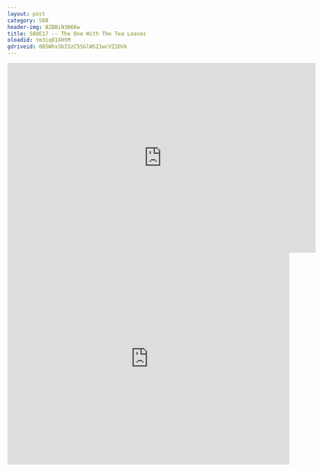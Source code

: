 ```yaml
---
layout: post 
category: S08 
header-img: BZBBiN3N66w 
title: S08E17 -- The One With The Tea Leaves 
oloadid: tm3iqO1XHtM 
gdriveid: 0B5Whx3bISzC5SGlWS21wcVZ2OVk 
--- 
```

<!--more--> 
<iframe src='https://openload.co/embed/tm3iqO1XHtM/' width='700' height='430' frameborder='0' scrolling='no' allowfullscreen='allowfullscreen'></iframe> 
<iframe src='https://drive.google.com/file/d/0B5Whx3bISzC5SGlWS21wcVZ2OVk/preview' width='640' height='480' frameborder='0' scrolling='no' allowfullscreen='allowfullscreen'></iframe> 